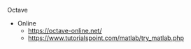 Octave 
- Online 
	- https://octave-online.net/
	- https://www.tutorialspoint.com/matlab/try_matlab.php



